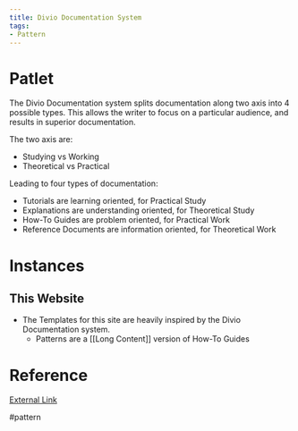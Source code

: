 ```yaml
---
title: Divio Documentation System
tags:
- Pattern
---
```

# Patlet
The Divio Documentation system splits documentation along two axis into 4 possible types.  This allows the writer to focus on a particular audience, and results in superior documentation.

The two axis are: 
- Studying vs Working
- Theoretical vs Practical

Leading to four types of documentation:
- Tutorials are learning oriented, for Practical Study
- Explanations are understanding oriented, for Theoretical Study
- How-To Guides are problem oriented, for Practical Work
- Reference Documents are information oriented, for Theoretical Work


# Instances
## This Website
- The Templates for this site are heavily inspired by the Divio Documentation system.
	- Patterns are a [[Long Content]] version of How-To Guides

# Reference
[External Link](https://documentation.divio.com/how-to-guides/)


#pattern 
